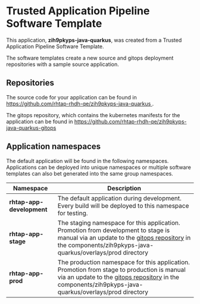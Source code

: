 # Trusted Application Pipeline Software Template

This application, **zih9pkyps-java-quarkus**, was created from a Trusted Application Pipeline Software Template.

The software templates create a new source and gitops deployment repositories with a sample source application. 

## Repositories

The source code for your application can be found in [https://github.com/rhtap-rhdh-qe/zih9pkyps-java-quarkus ](https://github.com/rhtap-rhdh-qe/zih9pkyps-java-quarkus ).
 
The gitops repository, which contains the kubernetes manifests for the application can be found in 
[https://github.com/rhtap-rhdh-qe/zih9pkyps-java-quarkus-gitops ](https://github.com/rhtap-rhdh-qe/zih9pkyps-java-quarkus-gitops ) 

## Application namespaces 

The default application will be found in the following namespaces. Applications can be deployed into unique namespaces or multiple software templates can also bet generated into the same group namespaces.  

|  Namespace   |  Description   |  
| -------- | -------- |   
| **rhtap-app-development** | The default application during development. Every build will be deployed to this namespace for testing. | 
| **rhtap-app-stage** | The staging namespace for this application. Promotion from development to stage is manual via an update to the [gitops repository](https://github.com/rhtap-rhdh-qe/zih9pkyps-java-quarkus-gitops ) in the components/zih9pkyps-java-quarkus/overlays/prod directory |  
| **rhtap-app-prod** | The production namespace for this application. Promotion from stage to production is manual via an update to the [gitops repository](https://github.com/rhtap-rhdh-qe/zih9pkyps-java-quarkus-gitops ) in the components/zih9pkyps-java-quarkus/overlays/prod directory | 